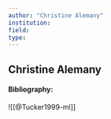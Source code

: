 ```yaml
---
author: "Christine Alemany"
institution:
field:
type:
---
```


## Christine Alemany
#### Bibliography:

![[@Tucker1999-ml]]